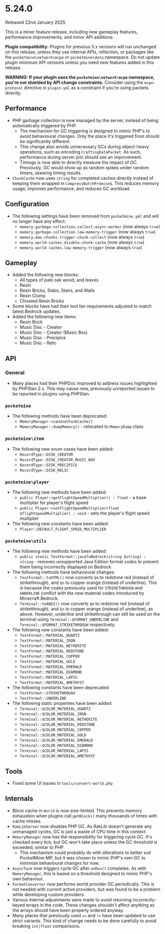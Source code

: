 # 5.24.0
Released 22nd January 2025.

This is a minor feature release, including new gameplay features, performance improvements, and minor API additions.

**Plugin compatibility:** Plugins for previous 5.x versions will run unchanged on this release, unless they use internal APIs, reflection, or packages like the `pocketmine\network\mcpe` or `pocketmine\data` namespace.
Do not update plugin minimum API versions unless you need new features added in this release.

**WARNING: If your plugin uses the `pocketmine\network\mcpe` namespace, you're not shielded by API change constraints.**
Consider using the `mcpe-protocol` directive in `plugin.yml` as a constraint if you're using packets directly.

## Performance
- PHP garbage collection is now managed by the server, instead of being automatically triggered by PHP.
  - The mechanism for GC triggering is designed to mimic PHP's to avoid behavioural changes. Only the place it's triggered from should be significantly different.
  - This change also avoids unnecessary GCs during object-heavy operations, such as encoding `CraftingDataPacket`. As such, performance during server join should see an improvement.
  - Timings is now able to directly measure the impact of GC. Previously, GC would show up as random spikes under random timers, skewing timing results.
- `ChunkCache` now uses `string` for completed caches directly instead of keeping them wrapped in `CompressBatchPromise`s. This reduces memory usage, improves performance, and reduces GC workload.

## Configuration
- The following settings have been removed from `pocketmine.yml` and will no longer have any effect:
  - `memory.garbage-collection.collect-async-worker` (now always `true`)
  - `memory.garbage-collection.low-memory-trigger` (now always `true`)
  - `memory.max-chunks.trigger-chunk-collect` (now always `true`)
  - `memory.world-caches.disable-chunk-cache` (now always `true`)
  - `memory.world-caches.low-memory-trigger` (now always `true`)

## Gameplay
- Added the following new blocks:
  - All types of pale oak wood, and leaves
  - Resin
  - Resin Bricks, Slabs, Stairs, and Walls
  - Resin Clump
  - Chiseled Resin Bricks
- Some blocks have had their tool tier requirements adjusted to match latest Bedrock updates.
- Added the following new items:
  - Resin Brick
  - Music Disc - Creator
  - Music Disc - Creator (Music Box)
  - Music Disc - Precipice
  - Music Disc - Relic

## API
### General
- Many places had their PHPDoc improved to address issues highlighted by PHPStan 2.x. This may cause new, previously unreported issues to be reported in plugins using PHPStan.

### `pocketmine`
- The following methods have been deprecated:
  - `MemoryManager->canUseChunkCache()`
  - `MemoryManager::dumpMemory()` - relocated to `MemoryDump` class

### `pocketmine\item`
- The following new enum cases have been added:
  - `RecordType::DISK_CREATOR`
  - `RecordType::DISK_CREATOR_MUSIC_BOX`
  - `RecordType::DISK_PRECIPICE`
  - `RecordType::DISK_RELIC`

### `pocketmine\player`
- The following new methods have been added:
  - `public Player->getFlightSpeedMultiplier() : float` - a base multiplier for player's flight speed
  - `public Player->setFlightSpeedMultiplier(float $flightSpeedMultiplier) : void` - sets the player's flight speed multiplier
- The following new constants have been added:
  - `Player::DEFAULT_FLIGHT_SPEED_MULTIPLIER`

### `pocketmine\utils`
- The following new methods have been added:
  - `public static TextFormat::javaToBedrock(string $string) : string` - removes unsupported Java Edition format codes to prevent them being incorrectly displayed on Bedrock
- The following methods have behavioural changes:
  - `TextFormat::toHTML()` now converts `§m` to redstone red (instead of strikethrough), and `§n` to copper orange (instead of underline). This is because the codes previously used for `STRIKETHROUGH` and `UNDERLINE` conflict with the new material codes introduced by Minecraft Bedrock.
  - `Terminal::toANSI()` now converts `§m` to redstone red (instead of strikethrough), and `§n` to copper orange (instead of underline), as above. However, underline and strikethrough can still be used on the terminal using `Terminal::$FORMAT_UNDERLINE` and `Terminal::$FORMAT_STRIKETHROUGH` respectively.
- The following new constants have been added:
  - `TextFormat::MATERIAL_QUARTZ`
  - `TextFormat::MATERIAL_IRON`
  - `TextFormat::MATERIAL_NETHERITE`
  - `TextFormat::MATERIAL_REDSTONE`
  - `TextFormat::MATERIAL_COPPER`
  - `TextFormat::MATERIAL_GOLD`
  - `TextFormat::MATERIAL_EMERALD`
  - `TextFormat::MATERIAL_DIAMOND`
  - `TextFormat::MATERIAL_LAPIS`
  - `TextFormat::MATERIAL_AMETHYST`
- The following constants have been deprecated:
  - `TextFormat::STRIKETHROUGH`
  - `TextFormat::UNDERLINE`
- The following static properties have been added:
  - `Terminal::$COLOR_MATERIAL_QUARTZ`
  - `Terminal::$COLOR_MATERIAL_IRON`
  - `Terminal::$COLOR_MATERIAL_NETHERITE`
  - `Terminal::$COLOR_MATERIAL_REDSTONE`
  - `Terminal::$COLOR_MATERIAL_COPPER`
  - `Terminal::$COLOR_MATERIAL_GOLD`
  - `Terminal::$COLOR_MATERIAL_EMERALD`
  - `Terminal::$COLOR_MATERIAL_DIAMOND`
  - `Terminal::$COLOR_MATERIAL_LAPIS`
  - `Terminal::$COLOR_MATERIAL_AMETHYST`

## Tools
- Fixed some UI issues in `tools/convert-world.php`

## Internals
- Block cache in `World` is now size-limited. This prevents memory exhaustion when plugins call `getBlock()` many thousands of times with cache misses.
- `RakLibServer` now disables PHP GC. As RakLib doesn't generate any unmanaged cycles, GC is just a waste of CPU time in this context.
- `MemoryManager` now has the responsibility for triggering cycle GC. It's checked every tick, but GC won't take place unless the GC threshold is exceeded, similar to PHP.
  - This mechanism could probably do with alterations to better suit PocketMine-MP, but it was chosen to mimic PHP's own GC to minimize behavioural changes for now.
- `AsyncTask` now triggers cycle GC after `onRun()` completes. As with `MemoryManager`, this is based on a threshold designed to mimic PHP's own behaviour.
- `FormatConverter` now performs world provider GC periodically. This is not needed with current active providers, but was found to be a problem while developing custom providers.
- Various internal adjustments were made to avoid returning incorrectly-keyed arrays in the code. These changes shouldn't affect anything as the arrays should have been properly ordered anyway.
- Many places that previously used `==` and `!=` have been updated to use strict variants. This kind of change needs to be done carefully to avoid breaking `int|float` comparisons.
